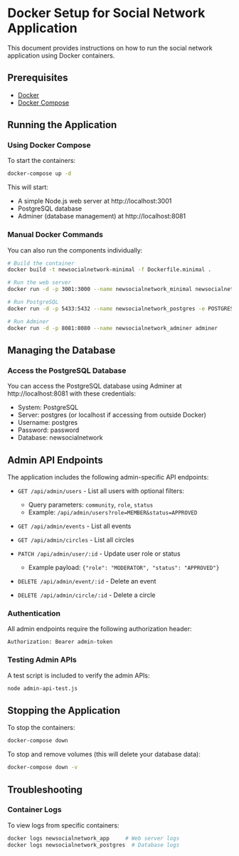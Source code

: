 # Docker Setup for Social Network Application

This document provides instructions on how to run the social network application using Docker containers.

## Prerequisites

- [Docker](https://docs.docker.com/get-docker/)
- [Docker Compose](https://docs.docker.com/compose/install/)

## Running the Application

### Using Docker Compose

To start the containers:

```bash
docker-compose up -d
```

This will start:
- A simple Node.js web server at http://localhost:3001
- PostgreSQL database
- Adminer (database management) at http://localhost:8081

### Manual Docker Commands

You can also run the components individually:

```bash
# Build the container
docker build -t newsocialnetwork-minimal -f Dockerfile.minimal .

# Run the web server
docker run -d -p 3001:3000 --name newsocialnetwork_minimal newsocialnetwork-minimal

# Run PostgreSQL
docker run -d -p 5433:5432 --name newsocialnetwork_postgres -e POSTGRES_USER=postgres -e POSTGRES_PASSWORD=password -e POSTGRES_DB=newsocialnetwork postgres:15

# Run Adminer
docker run -d -p 8081:8080 --name newsocialnetwork_adminer adminer
```

## Managing the Database

### Access the PostgreSQL Database

You can access the PostgreSQL database using Adminer at http://localhost:8081 with these credentials:
- System: PostgreSQL
- Server: postgres (or localhost if accessing from outside Docker)
- Username: postgres
- Password: password
- Database: newsocialnetwork

## Admin API Endpoints

The application includes the following admin-specific API endpoints:

- `GET /api/admin/users` - List all users with optional filters:
  - Query parameters: `community`, `role`, `status`
  - Example: `/api/admin/users?role=MEMBER&status=APPROVED`

- `GET /api/admin/events` - List all events

- `GET /api/admin/circles` - List all circles

- `PATCH /api/admin/user/:id` - Update user role or status
  - Example payload: `{"role": "MODERATOR", "status": "APPROVED"}`

- `DELETE /api/admin/event/:id` - Delete an event

- `DELETE /api/admin/circle/:id` - Delete a circle

### Authentication

All admin endpoints require the following authorization header:
```
Authorization: Bearer admin-token
```

### Testing Admin APIs

A test script is included to verify the admin APIs:
```bash
node admin-api-test.js
```

## Stopping the Application

To stop the containers:

```bash
docker-compose down
```

To stop and remove volumes (this will delete your database data):

```bash
docker-compose down -v
```

## Troubleshooting

### Container Logs

To view logs from specific containers:

```bash
docker logs newsocialnetwork_app     # Web server logs
docker logs newsocialnetwork_postgres  # Database logs
``` 